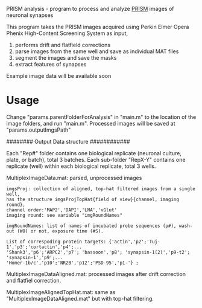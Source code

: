 PRISM analysis - program to process and analyze [PRISM](http://www.biorxiv.org/content/early/2017/02/25/111625) images of neuronal synapses 

This program takes the PRISM images acquired using Perkin Elmer Opera Phenix High-Content Screening System as input, 
1. performs drift and flatfield corrections
2. parse images from the same well and save as individual MAT files
3. segment the images and save the masks
4. extract features of synapses 

Example image data will be available soon

# Usage
Change "params.parentFolderForAnalysis" in "main.m" to the location of the image folders, and run "main.m".
Processed images will be saved at "params.outputImgsPath"

######## Output Data structure ############

Each "Rep#" folder contains one biological replicate (neuronal culture, plate, or batch), total 3 batches. 
Each sub-folder "RepX-Y" contains one replicate (well) within each biological replicate, total 3 wells.
 
MultiplexImageData.mat: parsed, unprocessed images

	imgsProj: collection of aligned, top-hat filtered images from a single well, 
	has the structure imgsProjTopHat{field of view}{channel, imaging round}, 
	channel order:'MAP2','DAPI','LNA','vGlut'
	imaging round: see variable "imgRoundNames"
	
	imgRoundNames: list of names of incubated probe sequences (p#), wash-out (WO) or not, exposure time (#S). 
	
	List of correspoding protein targets: {'actin','p2';'Tuj-1','p3';'cortactin','p4';...
	'Shank3','p6';'ARPC2','p7'; 'bassoon','p8'; 'synapsin-1(2)','p9-t2'; 'synapsin-1','p9';...
	'Homer-1b/c','p10';'NR2B','p12';'PSD-95','p1-'} ;
	
MultiplexImageDataAligned.mat: processed images after drift correction and flatfiel correction.

MultiplexImageAlignedTopHat.mat: same as "MultiplexImageDataAligned.mat" but with top-hat filtering.